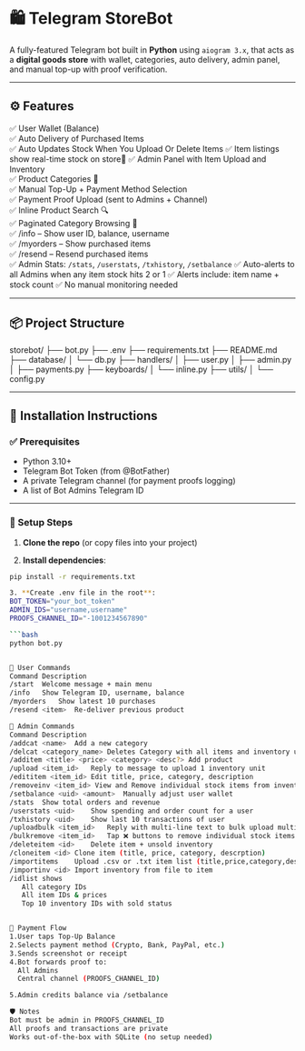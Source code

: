 # 🛍️ Telegram StoreBot

A fully-featured Telegram bot built in **Python** using `aiogram 3.x`, that acts as a **digital goods store** with wallet, categories, auto delivery, admin panel, and manual top-up with proof verification.

---

## ⚙️ Features

✅ User Wallet (Balance)  
✅ Auto Delivery of Purchased Items  
✅ Auto Updates Stock When You Upload Or Delete Items
✅ Item listings show real-time stock on store💼
✅ Admin Panel with Item Upload and Inventory  
✅ Product Categories 📂  
✅ Manual Top-Up + Payment Method Selection  
✅ Payment Proof Upload (sent to Admins + Channel)  
✅ Inline Product Search 🔍  
✅ Paginated Category Browsing 🔁  
✅ /info – Show user ID, balance, username  
✅ /myorders – Show purchased items  
✅ /resend – Resend purchased items  
✅ Admin Stats: `/stats`, `/userstats`, `/txhistory`, `/setbalance`
✅ Auto-alerts to all Admins when any item stock hits 2 or 1
✅ Alerts include: item name + stock count
✅ No manual monitoring needed

---

## 📦 Project Structure
storebot/
├── bot.py 
├── .env 
├── requirements.txt 
├── README.md 
├── database/ 
│ └── db.py 
├── handlers/ 
│ ├── user.py 
│ ├── admin.py 
│ ├── payments.py 
├── keyboards/ 
│ └── inline.py 
├── utils/ 
│ └── config.py


---

## 🧰 Installation Instructions

### ✅ Prerequisites

- Python 3.10+  
- Telegram Bot Token (from @BotFather)  
- A private Telegram channel (for payment proofs logging)  
- A list of Bot Admins Telegram ID

---

### 🔧 Setup Steps

1. **Clone the repo** (or copy files into your project)

2. **Install dependencies**:

```bash
pip install -r requirements.txt

3. **Create .env file in the root**:
BOT_TOKEN="your_bot_token"
ADMIN_IDS="username,username"
PROOFS_CHANNEL_ID="-1001234567890"

```bash
python bot.py


💬 User Commands
Command	Description
/start	Welcome message + main menu
/info	Show Telegram ID, username, balance
/myorders	Show latest 10 purchases
/resend <item>	Re-deliver previous product

🔐 Admin Commands
Command	Description
/addcat <name>	Add a new category
/delcat <category_name> Deletes Category with all items and inventory under that category.
/additem <title> <price> <category> <desc?>	Add product
/upload <item_id>	Reply to message to upload 1 inventory unit
/edititem <item_id>	Edit title, price, category, description
/removeinv <item_id> View and Remove individual stock items from inventory
/setbalance <uid> <amount>	Manually adjust user wallet
/stats	Show total orders and revenue
/userstats <uid>	Show spending and order count for a user
/txhistory <uid>	Show last 10 transactions of user
/uploadbulk <item_id>	Reply with multi-line text to bulk upload multiple stock units
/bulkremove <item_id>	Tap ❌ buttons to remove individual stock items
/deleteitem <id>	Delete item + unsold inventory
/cloneitem <id>	Clone item (title, price, category, descrption)
/importitems	Upload .csv or .txt item list (title,price,category,description	Format per row)
/importinv <id>	Import inventory from file to item
/idlist shows 
   All category IDs
   All item IDs & prices
   Top 10 inventory IDs with sold status


📩 Payment Flow
1.User taps Top-Up Balance
2.Selects payment method (Crypto, Bank, PayPal, etc.)
3.Sends screenshot or receipt
4.Bot forwards proof to:
  All Admins
  Central channel (PROOFS_CHANNEL_ID)

5.Admin credits balance via /setbalance

🛡️ Notes
Bot must be admin in PROOFS_CHANNEL_ID
All proofs and transactions are private
Works out-of-the-box with SQLite (no setup needed)


